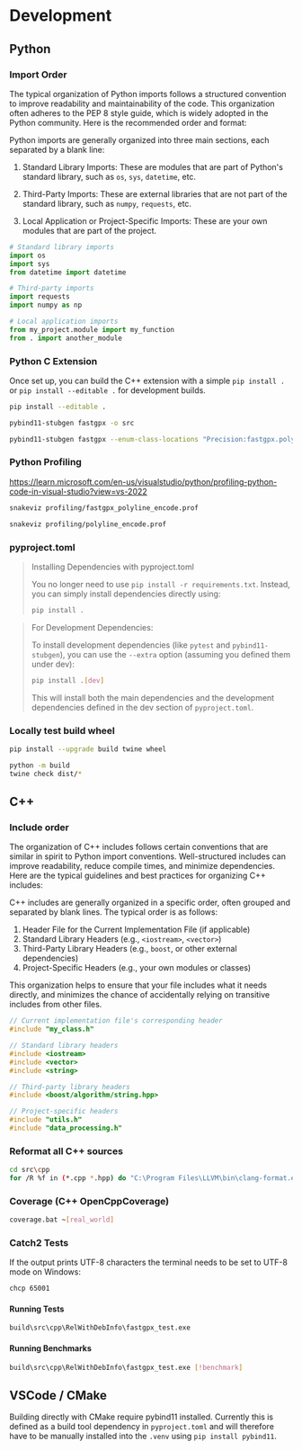 # Development

## Python

### Import Order

The typical organization of Python imports follows a structured convention to improve readability and maintainability of the code. This organization often adheres to the PEP 8 style guide, which is widely adopted in the Python community. Here is the recommended order and format:

Python imports are generally organized into three main sections, each separated by a blank line:

1. Standard Library Imports: These are modules that are part of Python's standard library, such as `os`, `sys`, `datetime`, etc.

2. Third-Party Imports: These are external libraries that are not part of the standard library, such as `numpy`, `requests`, etc.

3. Local Application or Project-Specific Imports: These are your own modules that are part of the project.

```py
# Standard library imports
import os
import sys
from datetime import datetime

# Third-party imports
import requests
import numpy as np

# Local application imports
from my_project.module import my_function
from . import another_module
```


### Python C Extension

Once set up, you can build the C++ extension with a simple `pip install .` or `pip install --editable .` for development builds.

```sh
pip install --editable .
```

```sh
pybind11-stubgen fastgpx -o src

pybind11-stubgen fastgpx --enum-class-locations "Precision:fastgpx.polyline" -o src
```

### Python Profiling

https://learn.microsoft.com/en-us/visualstudio/python/profiling-python-code-in-visual-studio?view=vs-2022

```sh
snakeviz profiling/fastgpx_polyline_encode.prof
```

```sh
snakeviz profiling/polyline_encode.prof
```

### pyproject.toml

> Installing Dependencies with pyproject.toml
>
> You no longer need to use `pip install -r requirements.txt`. Instead, you can simply install dependencies directly using:
>
> ```sh
> pip install .
> ```

> For Development Dependencies:
>
> To install development dependencies (like `pytest` and `pybind11-stubgen`), you can use the `--extra` option (assuming you defined them under dev):
>
> ```sh
> pip install .[dev]
> ```
>
> This will install both the main dependencies and the development dependencies defined in the dev section of `pyproject.toml`.

### Locally test build wheel

```sh
pip install --upgrade build twine wheel
```

```sh
python -m build
twine check dist/*
```

## C++

### Include order

The organization of C++ includes follows certain conventions that are similar in spirit to Python import conventions. Well-structured includes can improve readability, reduce compile times, and minimize dependencies. Here are the typical guidelines and best practices for organizing C++ includes:

C++ includes are generally organized in a specific order, often grouped and separated by blank lines. The typical order is as follows:

1. Header File for the Current Implementation File (if applicable)
2. Standard Library Headers (e.g., `<iostream>`, `<vector>`)
3. Third-Party Library Headers (e.g., `boost`, or other external dependencies)
4. Project-Specific Headers (e.g., your own modules or classes)

This organization helps to ensure that your file includes what it needs directly, and minimizes the chance of accidentally relying on transitive includes from other files.

```cpp
// Current implementation file's corresponding header
#include "my_class.h"

// Standard library headers
#include <iostream>
#include <vector>
#include <string>

// Third-party library headers
#include <boost/algorithm/string.hpp>

// Project-specific headers
#include "utils.h"
#include "data_processing.h"
```

### Reformat all C++ sources

```sh
cd src\cpp
for /R %f in (*.cpp *.hpp) do "C:\Program Files\LLVM\bin\clang-format.exe" -i "%f"
```

### Coverage (C++ OpenCppCoverage)

```sh
coverage.bat ~[real_world]
```

### Catch2 Tests

If the output prints UTF-8 characters the terminal needs to be set to UTF-8 mode on Windows:

```sh
chcp 65001
```
#### Running Tests

```sh
build\src\cpp\RelWithDebInfo\fastgpx_test.exe
```

#### Running Benchmarks

```sh
build\src\cpp\RelWithDebInfo\fastgpx_test.exe [!benchmark]
```

## VSCode / CMake

Building directly with CMake require pybind11 installed. Currently this is defined as a build tool dependency in `pyproject.toml` and will therefore have to be manually installed into the `.venv` using `pip install pybind11`.
